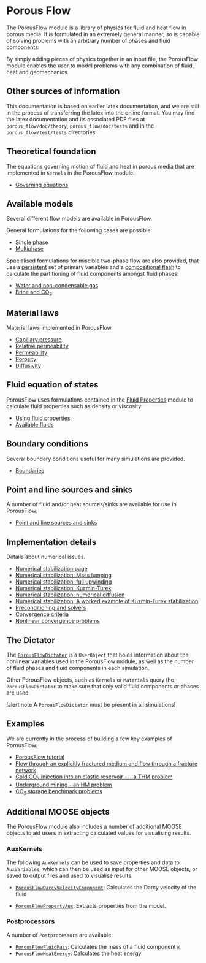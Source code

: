 # Porous Flow

The PorousFlow module is a library of physics for fluid and heat flow in porous
media. It is formulated in an extremely general manner, so is capable of solving
problems with an arbitrary number of phases and fluid components.

By simply adding pieces of physics together in an input file, the PorousFlow
module enables the user to model problems with any combination of fluid, heat
and geomechanics.

## Other sources of information

This documentation is based on earlier latex documentation, and we are still in the process of transferring the latex into the online format.  You may find the latex documentation and its associated PDF files at `porous_flow/doc/theory`, `porous_flow/doc/tests` and in the `porous_flow/test/tests` directories.

## Theoretical foundation

The equations governing motion of fluid and heat in porous media that are implemented
in `Kernels` in the PorousFlow module.

- [Governing equations](governing_equations.md)

## Available models

Several different flow models are available in PorousFlow.

General formulations for the following cases are possible:

- [Single phase](singlephase.md)
- [Multiphase](multiphase.md)

Specialised formulations for miscible two-phase flow are also provided, that use
a [persistent](persistent_variables.md) set of primary variables and a [compositional flash](compositional_flash.md) to calculate the partitioning
of fluid components amongst fluid phases:

- [Water and non-condensable gas](waterncg.md)
- [Brine and CO$_2$](brineco2.md)

## Material laws

Material laws implemented in PorousFlow.

- [Capillary pressure](capillary_pressure.md)
- [Relative permeability](relative_permeability.md)
- [Permeability](porous_flow/permeability.md)
- [Porosity](porosity.md)
- [Diffusivity](diffusivity.md)

## Fluid equation of states

PorousFlow uses formulations contained in the [Fluid Properties](/fluid_properties/index.md) module to calculate fluid properties
such as density or viscosity.

- [Using fluid properties](fluids.md)
- [Available fluids](/fluid_properties/index.md)

## Boundary conditions

Several boundary conditions useful for many simulations are provided.

- [Boundaries](boundaries.md)

## Point and line sources and sinks

A number of fluid and/or heat sources/sinks are available for use in PorousFlow.

- [Point and line sources and sinks](sinks.md)

## Implementation details

Details about numerical issues.

- [Numerical stabilization page](stabilization.md)
- [Numerical stabilization: Mass lumping](mass_lumping.md)
- [Numerical stabilization: full upwinding](upwinding.md)
- [Numerical stabilization: Kuzmin-Turek](kt.md)
- [Numerical stabilization: numerical diffusion](numerical_diffusion.md)
- [Numerical stabilization: A worked example of Kuzmin-Turek stabilization](kt_worked.md)
- [Preconditioning and solvers](solvers.md)
- [Convergence criteria](convergence.md)
- [Nonlinear convergence problems](nonlinear_convergence_problems.md)

## The Dictator

The [`PorousFlowDictator`](PorousFlowDictator.md) is a `UserObject`
that holds information about the nonlinear variables used in the PorousFlow module,
as well as the number of fluid phases and fluid components in each simulation.

Other PorousFlow objects, such as `Kernels` or `Materials` query the `PorousFlowDictator`
to make sure that only valid fluid components or phases are used.

!alert note
A `PorousFlowDictator` must be present in all simulations!

## Examples

We are currently in the process of building a few key examples of PorousFlow.

- [PorousFlow tutorial](tutorial_00.md)
- [Flow through an explicitly fractured medium and flow through a fracture network](flow_through_fractured_media.md)
- [Cold CO$_{2}$ injection into an elastic reservoir --- a THM problem](co2_example.md)
- [Underground mining - an HM problem](coal_mining.md)
- [CO$_2$ storage benchmark problems](co2_intercomparison.md)

## Additional MOOSE objects

The PorousFlow module also includes a number of additional MOOSE objects to aid
users in extracting calculated values for visualising results.

### AuxKernels

The following `AuxKernels` can be used to save properties and data to `AuxVariables`,
which can then be used as input for other MOOSE objects, or saved to output files and
used to visualise results.

- [`PorousFlowDarcyVelocityComponent`](PorousFlowDarcyVelocityComponent.md):
  Calculates the Darcy velocity of the fluid

- [`PorousFlowPropertyAux`](PorousFlowPropertyAux.md):
  Extracts properties from the model.

### Postprocessors

A number of `Postprocessors` are available:

- [`PorousFlowFluidMass`](PorousFlowFluidMass.md): Calculates the mass
  of a fluid component $\kappa$
- [`PorousFlowHeatEnergy`](PorousFlowHeatEnergy.md): Calculates the heat energy
